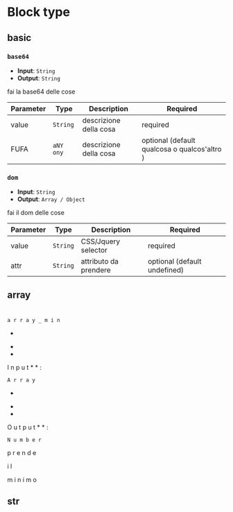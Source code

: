 # Block type

## basic

### `base64`

- **Input**: `String`
- **Output**: `String`

fai la base64 delle cose

| Parameter | Type | Description | Required |
| - | - | - | - |
| value | `String` | descrizione della cosa | required |
| FUFA | `aNY ony` | descrizione della cosa | optional (default qualcosa o qualcos&#x27;altro ) |

### `dom`

- **Input**: `String`
- **Output**: `Array / Object`

fai il dom delle cose

| Parameter | Type | Description | Required |
| - | - | - | - |
| value | `String` | CSS/Jquery selector | required |
| attr | `String` | attributo da prendere | optional (default undefined) |

## array
#
#
#
 
`
a
r
r
a
y
_
m
i
n
`




-
 
*
*
I
n
p
u
t
*
*
:
 
`
A
r
r
a
y
`


-
 
*
*
O
u
t
p
u
t
*
*
:
 
`
N
u
m
b
e
r
`




p
r
e
n
d
e
 
i
l
 
m
i
n
i
m
o






## str

